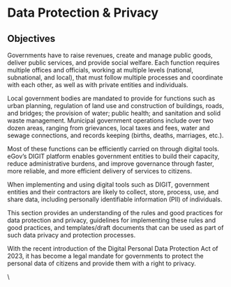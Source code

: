 # Data Protection & Privacy

## Objectives

Governments have to raise revenues, create and manage public goods, deliver public services, and provide social welfare. Each function requires multiple offices and officials, working at multiple levels (national, subnational, and local), that must follow multiple processes and coordinate with each other, as well as with private entities and individuals.

Local government bodies are mandated to provide for functions such as urban planning, regulation of land use and construction of buildings, roads, and bridges; the provision of water; public health; and sanitation and solid waste management. Municipal government operations include over two dozen areas, ranging from grievances, local taxes and fees, water and sewage connections, and records keeping (births, deaths, marriages, etc.).&#x20;

Most of these functions can be efficiently carried on through digital tools. eGov’s DIGIT platform enables government entities to build their capacity, reduce administrative burdens, and improve governance through faster, more reliable, and more efficient delivery of services to citizens.

When implementing and using digital tools such as DIGIT, government entities and their contractors are likely to collect, store, process, use, and share data, including personally identifiable information (PII) of individuals.&#x20;

This section provides an understanding of the rules and good practices for data protection and privacy, guidelines for implementing these rules and good practices, and templates/draft documents that can be used as part of such data privacy and protection processes.

With the recent introduction of the Digital Personal Data Protection Act of 2023, it has become a legal mandate for governments to protect the personal data of citizens and provide them with a right to privacy.&#x20;

\
